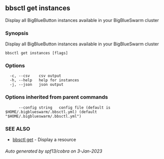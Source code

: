 ## bbsctl get instances

Display all BigBlueButton instances available in your BigBlueSwarm cluster

### Synopsis

Display all BigBlueButton instances available in your BigBlueSwarm cluster

```
bbsctl get instances [flags]
```

### Options

```
  -c, --csv    csv output
  -h, --help   help for instances
  -j, --json   json output
```

### Options inherited from parent commands

```
      --config string   config file (default is $HOME/.bigblueswarm/.bbsctl.yml) (default "$HOME/.bigblueswarm/.bbsctl.yml")
```

### SEE ALSO

* [bbsctl get](bbsctl_get.md)	 - Display a resource

###### Auto generated by spf13/cobra on 3-Jan-2023
